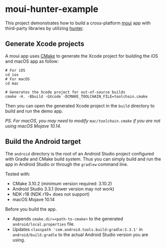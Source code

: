 # moui-hunter-example

This project demonstrates how to build a cross-platform [moui](https://github.com/ollix/moui) app with third-party libraries by utilizing [hunter](https://github.com/ruslo/hunter).

## Generate Xcode projects

A moui app uses [CMake](https://cmake.org) to generate the Xcode project for
building the iOS and macOS app as follow:

    # For iOS
    cd ios
    # For macOS
    cd mac

    # Generates the Xcode project for out-of-source builds
    cmake -H. -Bbuild -GXcode -DCMAKE_TOOLCHAIN_FILE=toolchain.cmake

Then you can open the generated Xcode project in the `build` directory to build
and run the demo app.

*PS. For macOS, you may need to modify `mac/toolchain.cmake` if you are not using macOS Mojave 10.14.*

## Build the Android target

The `android` directory is the root of an Android Studio project configured with Gradle and CMake build system. Thus you can simply build and
run the app in Android Studio or through the `gradlew` command line.

Tested with:

* CMake 3.10.2 (minimum version required: 3.10.2)
* Android Studio 3.3.1 (lower version may not work)
* NDK r18 (NDK r19+ does not support)
* macOS Mojave 10.14

Before you build the app.

* Appends `cmake.dir=<path-to-cmake>` to the generated `android/local.properties` file.
* Updates `classpath 'com.android.tools.build:gradle:3.3.1'` in
  `android/build.gradle` to the actual Android Studio version you are using.
